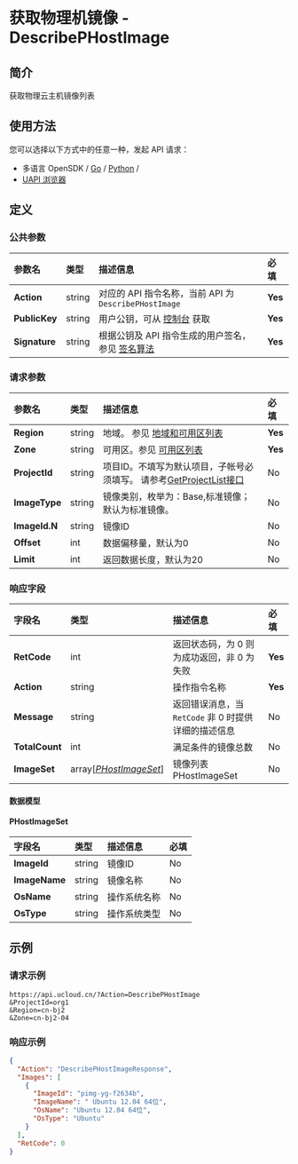 # 获取物理机镜像 - DescribePHostImage

## 简介

获取物理云主机镜像列表






## 使用方法

您可以选择以下方式中的任意一种，发起 API 请求：
- 多语言 OpenSDK / [Go](https://github.com/ucloud/ucloud-sdk-go) / [Python](https://github.com/ucloud/ucloud-sdk-python3) /
- [UAPI 浏览器](https://console.ucloud.cn/uapi/detail?id=DescribePHostImage)


## 定义

### 公共参数

| 参数名 | 类型 | 描述信息 | 必填 |
|:---|:---|:---|:---|
| **Action**     | string  | 对应的 API 指令名称，当前 API 为 `DescribePHostImage`                        | **Yes** |
| **PublicKey**  | string  | 用户公钥，可从 [控制台](https://console.ucloud.cn/uapi/apikey) 获取                                             | **Yes** |
| **Signature**  | string  | 根据公钥及 API 指令生成的用户签名，参见 [签名算法](api/summary/signature.md)  | **Yes** |

### 请求参数

| 参数名 | 类型 | 描述信息 | 必填 |
|:---|:---|:---|:---|
| **Region** | string | 地域。 参见 [地域和可用区列表](api/summary/regionlist) |**Yes**|
| **Zone** | string | 可用区。参见 [可用区列表](api/summary/regionlist) |**Yes**|
| **ProjectId** | string | 项目ID。不填写为默认项目，子帐号必须填写。 请参考[GetProjectList接口](api/summary/get_project_list) |No|
| **ImageType** | string | 镜像类别，枚举为：Base,标准镜像；默认为标准镜像。 |No|
| **ImageId.N** | string | 镜像ID |No|
| **Offset** | int | 数据偏移量，默认为0 |No|
| **Limit** | int | 返回数据长度，默认为20 |No|

### 响应字段

| 字段名 | 类型 | 描述信息 | 必填 |
|:---|:---|:---|:---|
| **RetCode** | int | 返回状态码，为 0 则为成功返回，非 0 为失败 |**Yes**|
| **Action** | string | 操作指令名称 |**Yes**|
| **Message** | string | 返回错误消息，当 `RetCode` 非 0 时提供详细的描述信息 |No|
| **TotalCount** | int | 满足条件的镜像总数 |No|
| **ImageSet** | array[[*PHostImageSet*](#PHostImageSet)] | 镜像列表 PHostImageSet |No|

#### 数据模型


#### PHostImageSet

| 字段名 | 类型 | 描述信息 | 必填 |
|:---|:---|:---|:---|
| **ImageId** | string | 镜像ID |No|
| **ImageName** | string | 镜像名称 |No|
| **OsName** | string | 操作系统名称 |No|
| **OsType** | string | 操作系统类型 |No|

## 示例

### 请求示例
    
```
https://api.ucloud.cn/?Action=DescribePHostImage
&ProjectId=org1
&Region=cn-bj2
&Zone=cn-bj2-04
```

### 响应示例
    
```json
{
  "Action": "DescribePHostImageResponse",
  "Images": [
    {
      "ImageId": "pimg-yg-f2634b",
      "ImageName": " Ubuntu 12.04 64位",
      "OsName": "Ubuntu 12.04 64位",
      "OsType": "Ubuntu"
    }
  ],
  "RetCode": 0
}
```





